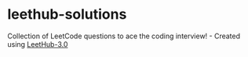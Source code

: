 # leethub-solutions
Collection of LeetCode questions to ace the coding interview! - Created using [LeetHub-3.0](https://github.com/raphaelheinz/LeetHub-3.0)
